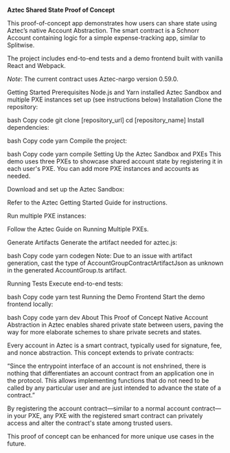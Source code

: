 **Aztec Shared State Proof of Concept**

This proof-of-concept app demonstrates how users can share state using Aztec’s native Account Abstraction. The smart contract is a Schnorr Account containing logic for a simple expense-tracking app, similar to Splitwise.

The project includes end-to-end tests and a demo frontend built with vanilla React and Webpack.

_Note_: The current contract uses Aztec-nargo version 0.59.0.

Getting Started
Prerequisites
Node.js and Yarn installed
Aztec Sandbox and multiple PXE instances set up (see instructions below)
Installation
Clone the repository:

bash
Copy code
git clone [repository_url]
cd [repository_name]
Install dependencies:

bash
Copy code
yarn
Compile the project:

bash
Copy code
yarn compile
Setting Up the Aztec Sandbox and PXEs
This demo uses three PXEs to showcase shared account state by registering it in each user's PXE. You can add more PXE instances and accounts as needed.

Download and set up the Aztec Sandbox:

Refer to the Aztec Getting Started Guide for instructions.

Run multiple PXE instances:

Follow the Aztec Guide on Running Multiple PXEs.

Generate Artifacts
Generate the artifact needed for aztec.js:

bash
Copy code
yarn codegen
Note: Due to an issue with artifact generation, cast the type of AccountGroupContractArtifactJson as unknown in the generated AccountGroup.ts artifact.

Running Tests
Execute end-to-end tests:

bash
Copy code
yarn test
Running the Demo Frontend
Start the demo frontend locally:

bash
Copy code
yarn dev
About This Proof of Concept
Native Account Abstraction in Aztec enables shared private state between users, paving the way for more elaborate schemes to share private secrets and states.

Every account in Aztec is a smart contract, typically used for signature, fee, and nonce abstraction. This concept extends to private contracts:

“Since the entrypoint interface of an account is not enshrined, there is nothing that differentiates an account contract from an application one in the protocol. This allows implementing functions that do not need to be called by any particular user and are just intended to advance the state of a contract.”

By registering the account contract—similar to a normal account contract—in your PXE, any PXE with the registered smart contract can privately access and alter the contract's state among trusted users.

This proof of concept can be enhanced for more unique use cases in the future.
